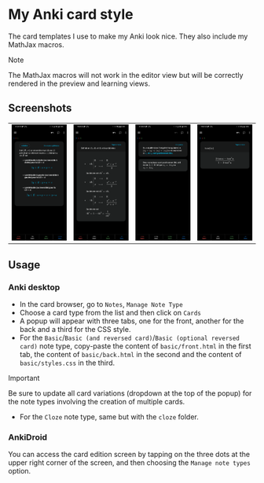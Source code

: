 # My Anki card style

The card templates I use to make my Anki look nice. They also include my MathJax macros.

> [!NOTE]
> The MathJax macros will not work in the editor view but will be correctly rendered in the preview and learning views.

## Screenshots
<table>
  <tr>
    <td> <img src="./assets/screenshot-1.png"/></td>
    <td><img src="./assets/screenshot-2.png"/></td>
    <td><img src="./assets/screenshot-3.png"/></td>
    <td><img src="./assets/screenshot-4.png"/></td>
  </tr>
 </table>

## Usage

### Anki desktop

- In the card browser, go to `Notes`, `Manage Note Type`
- Choose a card type from the list and then click on `Cards`
- A popup will appear with three tabs, one for the front, another for the back and a third for the CSS style.
- For the `Basic`/`Basic (and reversed card)`/`Basic (optional reversed card)` note type, copy-paste the content of `basic/front.html` in the first tab, the content of `basic/back.html` in the second and the content of `basic/styles.css` in the third.
> [!IMPORTANT]
> Be sure to update all card variations (dropdown at the top of the popup) for the note types involving the creation of multiple cards.
- For the `Cloze` note type, same but with the `cloze` folder.

### AnkiDroid

You can access the card edition screen by tapping on the three dots at the upper right corner of the screen, and then choosing the `Manage note types` option.
